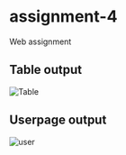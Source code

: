 # assignment-4

Web assignment

## Table output
![Table](https://git.techigai.io/prabhath.rayabarapu/assignment-4/-/blob/master/output-screenshots/table-output.jpg)

## Userpage output
![user](https://git.techigai.io/prabhath.rayabarapu/assignment-4/-/blob/master/output-screenshots/userpage-output.jpg)
